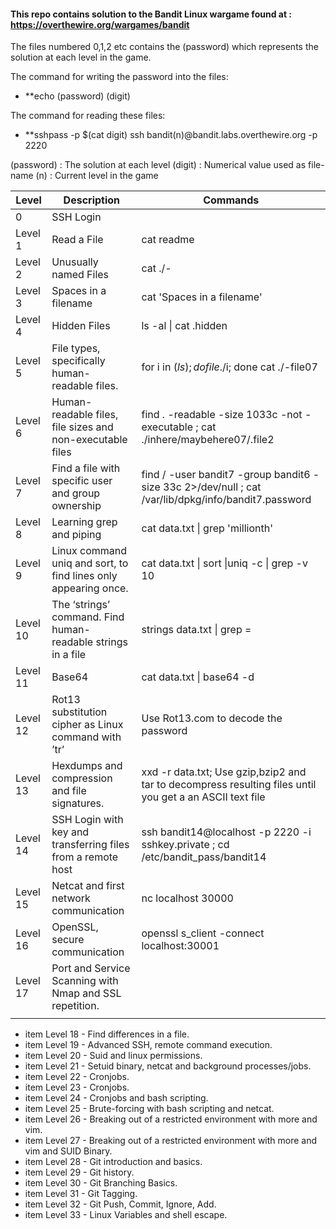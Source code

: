 #### This repo contains solution to the Bandit Linux wargame found at : https://overthewire.org/wargames/bandit

The files numbered 0,1,2 etc contains the (password) which represents the solution at each level in the game.

The command for writing the password into the files:

- **echo (password)  (digit)

The command for reading these files:

- **sshpass -p $(cat digit) ssh bandit(n)@bandit.labs.overthewire.org -p 2220

(password)  : The solution at each level
(digit)     : Numerical value used as file-name
(n)         : Current level in the game





| Level    | Description                                                     | Commands                                                                                                  |
|----------|-----------------------------------------------------------------|-----------------------------------------------------------------------------------------------------------|
| 0        | SSH Login                                                       |                                                                                                           |
| Level 1  | Read a File                                                     | cat readme                                                                                                |
| Level 2  | Unusually named Files                                           | cat ./-                                                                                                   |
| Level 3  | Spaces in a filename                                            | cat 'Spaces in a filename'                                                                                |
| Level 4  | Hidden Files                                                    | ls -al \| cat .hidden                                                                                     |
| Level 5  | File types, specifically human-readable files.                  | for i in $(ls); do file ./$i; done    cat ./-file07                                                       |
| Level 6  | Human-readable files, file sizes and non-executable files       | find . -readable -size 1033c -not -executable ;  cat ./inhere/maybehere07/.file2                          |
| Level 7  | Find a file with specific user and group ownership              | find / -user bandit7 -group bandit6 -size 33c 2>/dev/null ;  cat /var/lib/dpkg/info/bandit7.password      |
| Level 8  | Learning grep and piping                                        | cat data.txt \| grep 'millionth'                                                                          |
| Level 9  | Linux command uniq and sort, to find lines only appearing once. | cat data.txt \| sort \|uniq -c \| grep -v 10                                                              |
| Level 10 | The ‘strings’ command. Find human-readable strings in a file    | strings data.txt \| grep =                                                                                |
| Level 11 | Base64                                                          | cat data.txt \| base64 -d                                                                                 |
| Level 12 | Rot13 substitution cipher as Linux command with ’tr’            | Use Rot13.com to decode the password                                                                      |
| Level 13 | Hexdumps and compression and file signatures.                   | xxd -r data.txt; Use gzip,bzip2 and tar to decompress resulting files until you get a  an ASCII text file |
| Level 14 | SSH Login with key and transferring files from a remote host    | ssh bandit14@localhost -p 2220 -i sshkey.private ; cd /etc/bandit_pass/bandit14                           |
| Level 15 | Netcat and first network communication                          | nc localhost 30000                                                                                        |
| Level 16 | OpenSSL, secure communication                                   | openssl s_client -connect localhost:30001                                                                 |
| Level 17 |Port and Service Scanning with Nmap and SSL repetition.                                                                 |                                                                                                           |
|          |                                                                 |                                                                                                           |




* item        Level 18 - Find differences in a file.
* item        Level 19 - Advanced SSH, remote command execution.
* item        Level 20 - Suid and linux permissions.
* item        Level 21 - Setuid binary, netcat and background processes/jobs.
* item        Level 22 - Cronjobs.
* item        Level 23 - Cronjobs.
* item        Level 24 - Cronjobs and bash scripting.
* item        Level 25 - Brute-forcing with bash scripting and netcat.
* item        Level 26 - Breaking out of a restricted environment with more and vim.
* item        Level 27 - Breaking out of a restricted environment with more and vim and SUID Binary.
* item        Level 28 - Git introduction and basics.
* item        Level 29 - Git history.
* item        Level 30 - Git Branching Basics.
* item        Level 31 - Git Tagging.
* item        Level 32 - Git Push, Commit, Ignore, Add.
* item        Level 33 - Linux Variables and shell escape.
